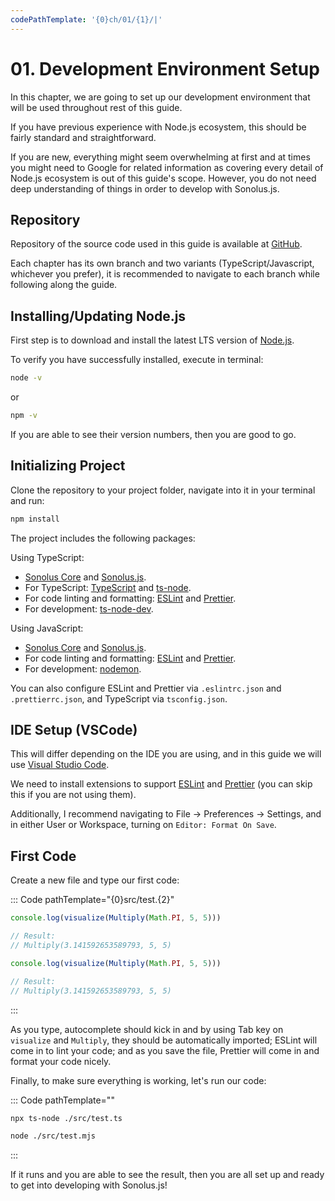 ```yaml
---
codePathTemplate: '{0}ch/01/{1}/|'
---
```


# 01. Development Environment Setup

In this chapter, we are going to set up our development environment that will be used throughout rest of this guide.

If you have previous experience with Node.js ecosystem, this should be fairly standard and straightforward.

If you are new, everything might seem overwhelming at first and at times you might need to Google for related information as covering every detail of Node.js ecosystem is out of this guide's scope. However, you do not need deep understanding of things in order to develop with Sonolus.js.

## Repository

Repository of the source code used in this guide is available at [GitHub](https://github.com/NonSpicyBurrito/sonolus-wiki-sonolus.js-guide-code).

Each chapter has its own branch and two variants (TypeScript/Javascript, whichever you prefer), it is recommended to navigate to each branch while following along the guide.

## Installing/Updating Node.js

First step is to download and install the latest LTS version of [Node.js](https://nodejs.org).

To verify you have successfully installed, execute in terminal:

```bash
node -v
```

or

```bash
npm -v
```

If you are able to see their version numbers, then you are good to go.

## Initializing Project

Clone the repository to your project folder, navigate into it in your terminal and run:

```bash
npm install
```

The project includes the following packages:

Using TypeScript:

-   [Sonolus Core](https://github.com/NonSpicyBurrito/sonolus-core) and [Sonolus.js](https://github.com/NonSpicyBurrito/sonolus.js).
-   For TypeScript: [TypeScript](https://github.com/microsoft/TypeScript) and [ts-node](https://github.com/TypeStrong/ts-node).
-   For code linting and formatting: [ESLint](https://github.com/eslint/eslint) and [Prettier](https://github.com/prettier/prettier).
-   For development: [ts-node-dev](https://github.com/whitecolor/ts-node-dev).

Using JavaScript:

-   [Sonolus Core](https://github.com/NonSpicyBurrito/sonolus-core) and [Sonolus.js](https://github.com/NonSpicyBurrito/sonolus.js).
-   For code linting and formatting: [ESLint](https://github.com/eslint/eslint) and [Prettier](https://github.com/prettier/prettier).
-   For development: [nodemon](https://github.com/remy/nodemon).

You can also configure ESLint and Prettier via `.eslintrc.json` and `.prettierrc.json`, and TypeScript via `tsconfig.json`.

## IDE Setup (VSCode)

This will differ depending on the IDE you are using, and in this guide we will use [Visual Studio Code](https://code.visualstudio.com).

We need to install extensions to support [ESLint](https://marketplace.visualstudio.com/items?itemName=dbaeumer.vscode-eslint) and [Prettier](https://marketplace.visualstudio.com/items?itemName=esbenp.prettier-vscode) (you can skip this if you are not using them).

Additionally, I recommend navigating to File -> Preferences -> Settings, and in either User or Workspace, turning on `Editor: Format On Save`.

## First Code

Create a new file and type our first code:

::: Code pathTemplate="{0}src/test.{2}"

```ts
console.log(visualize(Multiply(Math.PI, 5, 5)))

// Result:
// Multiply(3.141592653589793, 5, 5)
```

```js
console.log(visualize(Multiply(Math.PI, 5, 5)))

// Result:
// Multiply(3.141592653589793, 5, 5)
```

:::

As you type, autocomplete should kick in and by using Tab key on `visualize` and `Multiply`, they should be automatically imported; ESLint will come in to lint your code; and as you save the file, Prettier will come in and format your code nicely.

Finally, to make sure everything is working, let's run our code:

::: Code pathTemplate=""

```bash
npx ts-node ./src/test.ts
```

```bash
node ./src/test.mjs
```

:::

If it runs and you are able to see the result, then you are all set up and ready to get into developing with Sonolus.js!
